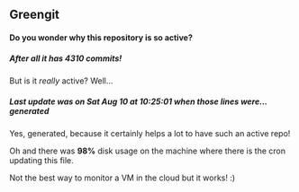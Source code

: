 ## Greengit

#### Do you wonder why this repository is so active?

##### After all it has 4310 commits!

But is it *really* active? Well...

##### Last update was on Sat Aug 10 at 10:25:01 when those lines were... generated

Yes, generated, because it certainly helps a lot to have such an active repo!

Oh and there was **98%** disk usage on the machine
where there is the cron updating this file.

Not the best way to monitor a VM in the cloud but it works! :)
